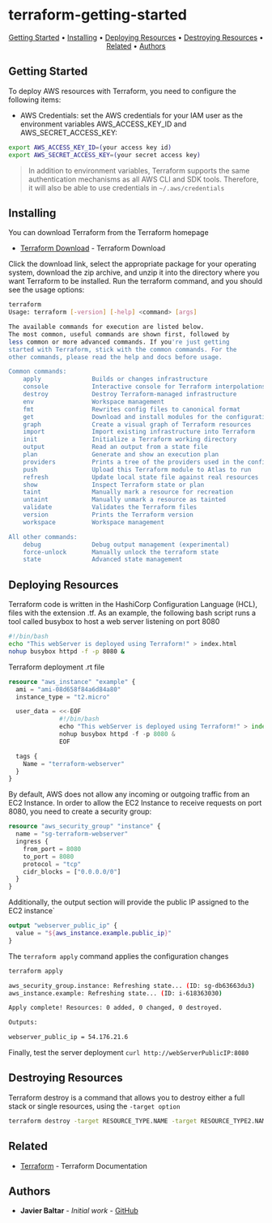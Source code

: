# terraform-getting-started
<p align="center">
  <a href="#Getting-Started">Getting Started</a> •
  <a href="#Installing">Installing</a> •
  <a href="#Deploying-Resources">Deploying Resources</a> •
  <a href="#Destroying-Resources">Destroying Resources</a> •
  <a href="#related">Related</a> •
  <a href="#Authors">Authors</a>
</p>

## Getting Started
To deploy AWS resources with Terraform, you need to configure the following items:
- AWS Credentials: set the AWS credentials for your IAM user as the environment variables AWS_ACCESS_KEY_ID and AWS_SECRET_ACCESS_KEY:
```bash
export AWS_ACCESS_KEY_ID=(your access key id)
export AWS_SECRET_ACCESS_KEY=(your secret access key)
```
> In addition to environment variables, Terraform supports the same authentication mechanisms as all AWS CLI and SDK tools. Therefore, it will also be able to use credentials in ```~/.aws/credentials```

## Installing

You can download Terraform from the Terraform homepage
* [Terraform Download](https://www.terraform.io) - Terraform Download

Click the download link, select the appropriate package for your operating system, download the zip archive, and unzip it into the directory where you want Terraform to be installed. 
Run the terraform command, and you should see the usage options:

```bash
terraform
Usage: terraform [-version] [-help] <command> [args]

The available commands for execution are listed below.
The most common, useful commands are shown first, followed by
less common or more advanced commands. If you're just getting
started with Terraform, stick with the common commands. For the
other commands, please read the help and docs before usage.

Common commands:
    apply              Builds or changes infrastructure
    console            Interactive console for Terraform interpolations
    destroy            Destroy Terraform-managed infrastructure
    env                Workspace management
    fmt                Rewrites config files to canonical format
    get                Download and install modules for the configuration
    graph              Create a visual graph of Terraform resources
    import             Import existing infrastructure into Terraform
    init               Initialize a Terraform working directory
    output             Read an output from a state file
    plan               Generate and show an execution plan
    providers          Prints a tree of the providers used in the configuration
    push               Upload this Terraform module to Atlas to run
    refresh            Update local state file against real resources
    show               Inspect Terraform state or plan
    taint              Manually mark a resource for recreation
    untaint            Manually unmark a resource as tainted
    validate           Validates the Terraform files
    version            Prints the Terraform version
    workspace          Workspace management

All other commands:
    debug              Debug output management (experimental)
    force-unlock       Manually unlock the terraform state
    state              Advanced state management
```

## Deploying Resources

Terraform code is written in the HashiCorp Configuration Language (HCL), files with the extension .tf. 
As an example, the following bash script runs a tool called busybox to host a web server listening on port 8080
```bash
#!/bin/bash
echo "This webServer is deployed using Terraform!" > index.html
nohup busybox httpd -f -p 8080 &
```

Terraform deployment .rt file

```terraform
resource "aws_instance" "example" {
  ami = "ami-08d658f84a6d84a80"
  instance_type = "t2.micro"

  user_data = <<-EOF
              #!/bin/bash
              echo "This webServer is deployed using Terraform!" > index.html
              nohup busybox httpd -f -p 8080 &
              EOF

  tags {
    Name = "terraform-webserver"
  }
}

```

By default, AWS does not allow any incoming or outgoing traffic from an EC2 Instance. In order to allow the EC2 Instance to receive requests on port 8080, you need to create a security group:

```terraform
resource "aws_security_group" "instance" {
  name = "sg-terraform-webserver"
  ingress {
    from_port = 8080
    to_port = 8080
    protocol = "tcp"
    cidr_blocks = ["0.0.0.0/0"]
  }
}
```

Additionally, the output section will provide the public IP assigned to the EC2 instance`

```terraform
output "webserver_public_ip" {
  value = "${aws_instance.example.public_ip}"
}

```
The ```terraform apply``` command applies the configuration changes

```bash
terraform apply

aws_security_group.instance: Refreshing state... (ID: sg-db63663du3)
aws_instance.example: Refreshing state... (ID: i-618363030)

Apply complete! Resources: 0 added, 0 changed, 0 destroyed.

Outputs:

webserver_public_ip = 54.176.21.6
```

Finally, test the server deployment ```curl http://webServerPublicIP:8080```

## Destroying Resources

Terraform destroy is a command that allows you to destroy either a full stack or single resources, using the ```-target option```

```bash
terraform destroy -target RESOURCE_TYPE.NAME -target RESOURCE_TYPE2.NAME
```

## Related
* [Terraform](https://www.terraform.io/docs/index.html) - Terraform Documentation
 
## Authors
* **Javier Baltar** - *Initial work* - [GitHub](https://github.com/JavierBaltar)

